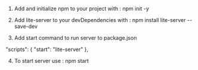 1. Add and initialize npm to your project with : npm init -y

2. Add lite-server to your devDependencies with : npm install lite-server --save-dev

3. Add start command to run server to package.json

  "scripts": { "start": "lite-server" },

4. To start server use : npm start
